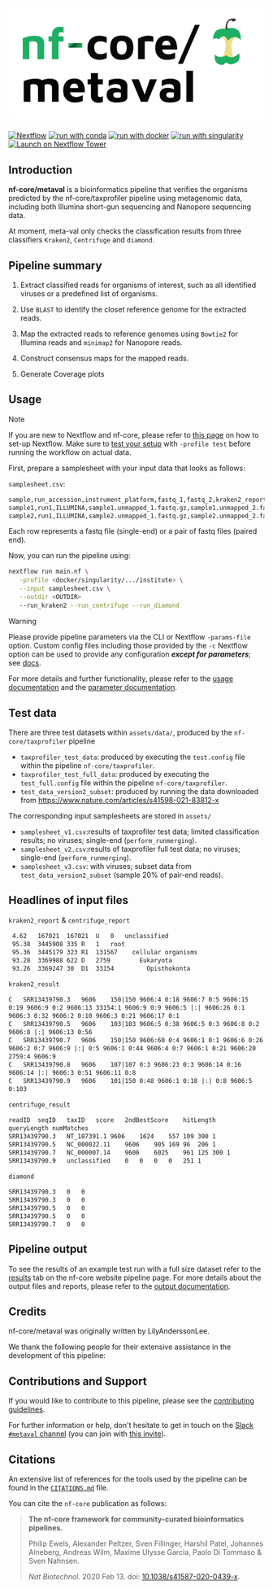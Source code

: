 <h1>
  <picture>
    <source media="(prefers-color-scheme: dark)" srcset="docs/images/nf-core-metaval_logo_dark.png">
    <img alt="nf-core/metaval" src="docs/images/nf-core-metaval_logo_light.png">
  </picture>
</h1>

[![Nextflow](https://img.shields.io/badge/nextflow%20DSL2-%E2%89%A523.04.0-23aa62.svg)](https://www.nextflow.io/)
[![run with conda](http://img.shields.io/badge/run%20with-conda-3EB049?labelColor=000000&logo=anaconda)](https://docs.conda.io/en/latest/)
[![run with docker](https://img.shields.io/badge/run%20with-docker-0db7ed?labelColor=000000&logo=docker)](https://www.docker.com/)
[![run with singularity](https://img.shields.io/badge/run%20with-singularity-1d355c.svg?labelColor=000000)](https://sylabs.io/docs/)
[![Launch on Nextflow Tower](https://img.shields.io/badge/Launch%20%F0%9F%9A%80-Nextflow%20Tower-%234256e7)](https://tower.nf/launch?pipeline=https://github.com/nf-core/metaval)

## Introduction

**nf-core/metaval** is a bioinformatics pipeline that verifies the organisms predicted by the nf-core/taxprofiler pipeline using metagenomic data, including both Illumina short-gun sequencing and Nanopore sequencing data.

At moment, meta-val only checks the classification results from three classifiers `Kraken2`, `Centrifuge` and `diamond`.

## Pipeline summary

1. Extract classified reads for organisms of interest, such as all identified viruses or a predefined list of organisms.

2. Use `BLAST` to identify the closet reference genome for the extracted reads.

3. Map the extracted reads to reference genomes using `Bowtie2` for Illumina reads and `minimap2` for Nanopore reads.

4. Construct consensus maps for the mapped reads.

5. Generate Coverage plots

## Usage

> [!NOTE]
> If you are new to Nextflow and nf-core, please refer to [this page](https://nf-co.re/docs/usage/installation) on how to set-up Nextflow. Make sure to [test your setup](https://nf-co.re/docs/usage/introduction#how-to-run-a-pipeline) with `-profile test` before running the workflow on actual data.

First, prepare a samplesheet with your input data that looks as follows:

`samplesheet.csv`:

```csv
sample,run_accession,instrument_platform,fastq_1,fastq_2,kraken2_report,kraken2_result,centrifuge_report,centrifuge_result,diamond
sample1,run1,ILLUMINA,sample1.unmapped_1.fastq.gz,sample1.unmapped_2.fastq.gz,sample1.kraken2.kraken2.report.txt,sample1.kraken2.kraken2.classifiedreads.txt,sample1.centrifuge.txt,sample1.centrifuge.results.txt,sample1.diamond.tsv
sample2,run1,ILLUMINA,sample2.unmapped_1.fastq.gz,sample2.unmapped_2.fastq.gz,sample2.kraken2.kraken2.report.txt,sample2.kraken2.kraken2.classifiedreads.txt,sample2.centrifuge.txt,sample2.centrifuge.results.txt,sample2.diamond.tsv
```

Each row represents a fastq file (single-end) or a pair of fastq files (paired end).

Now, you can run the pipeline using:

```bash
nextflow run main.nf \
   -profile <docker/singularity/.../institute> \
   --input samplesheet.csv \
   --outdir <OUTDIR>
   --run_kraken2 --run_centrifuge --run_diamond
```

> [!WARNING]
> Please provide pipeline parameters via the CLI or Nextflow `-params-file` option. Custom config files including those provided by the `-c` Nextflow option can be used to provide any configuration _**except for parameters**_;
> see [docs](https://nf-co.re/usage/configuration#custom-configuration-files).

For more details and further functionality, please refer to the [usage documentation](https://nf-co.re/metaval/usage) and the [parameter documentation](https://nf-co.re/metaval/parameters).

## Test data

There are three test datasets within `assets/data/`, produced by the `nf-core/taxprofiler` pipeline

- `taxprofiler_test_data`: produced by executing the `test.config` file within the pipeline `nf-core/taxprofiler`.
- `taxprofiler_test_full_data`: produced by executing the `test_full.config` file within the pipeline `nf-core/taxprofiler`.
- `test_data_version2_subset`: produced by running the data downloaded from https://www.nature.com/articles/s41598-021-83812-x

The corresponding input samplesheets are stored in `assets/`

- `samplesheet_v1.csv`:results of taxprofiler test data; limited classification results; no viruses; single-end (`perform_runmerging`).
- `samplesheet_v2.csv`:results of taxprofiler full test data; no viruses; single-end (`perform_runmerging`).
- `samplesheet_v3.csv`: with viruses; subset data from `test_data_version2_subset` (sample 20% of pair-end reads).

## Headlines of input files
`kraken2_report` & `centrifuge_report`
```csv
 4.62	167021	167021	U	0	unclassified
 95.38	3445908	335	R	1	root
 95.36	3445179	323	R1	131567	  cellular organisms
 93.28	3369988	622	D	2759	    Eukaryota
 93.26	3369247	30	D1	33154	      Opisthokonta
```
`kraken2_result`

```csv
C	SRR13439790.3	9606	150|150	9606:4 0:18 9606:7 0:5 9606:15 0:19 9606:9 0:2 9606:13 33154:1 9606:9 0:9 9606:5 |:| 9606:26 0:1 9606:3 0:32 9606:2 0:10 9606:3 0:21 9606:17 0:1
C	SRR13439790.5	9606	103|103	9606:5 0:38 9606:5 0:3 9606:8 0:2 9606:8 |:| 9606:13 0:56
C	SRR13439790.7	9606	150|150	9606:60 0:4 9606:1 0:1 9606:6 0:26 9606:2 0:7 9606:9 |:| 0:5 9606:1 0:44 9606:4 0:7 9606:1 0:21 9606:20 2759:4 9606:9
C	SRR13439790.8	9606	107|107	0:3 9606:23 0:3 9606:14 0:16 9606:14 |:| 9606:3 0:51 9606:11 0:8
C	SRR13439790.9	9606	101|150	0:48 9606:1 0:18 |:| 0:8 9606:5 0:103
```
`centrifuge_result`

```csv
readID	seqID	taxID	score	2ndBestScore	hitLength	queryLength	numMatches
SRR13439790.3	NT_187391.1	9606	1624	557	109	300	1
SRR13439790.5	NC_000022.11	9606	905	169	96	206	1
SRR13439790.7	NC_000007.14	9606	6025	961	125	300	1
SRR13439790.9	unclassified	0	0	0	0	251	1
```
`diamond`

```csv
SRR13439790.3	0	0
SRR13439790.3	0	0
SRR13439790.5	0	0
SRR13439790.5	0	0
SRR13439790.7	0	0
```

## Pipeline output

To see the results of an example test run with a full size dataset refer to the [results](https://nf-co.re/metaval/results) tab on the nf-core website pipeline page.
For more details about the output files and reports, please refer to the
[output documentation](https://nf-co.re/metaval/output).

## Credits

nf-core/metaval was originally written by LilyAnderssonLee.

We thank the following people for their extensive assistance in the development of this pipeline:

<!-- TODO nf-core: If applicable, make list of people who have also contributed -->

## Contributions and Support

If you would like to contribute to this pipeline, please see the [contributing guidelines](.github/CONTRIBUTING.md).

For further information or help, don't hesitate to get in touch on the [Slack `#metaval` channel](https://nfcore.slack.com/channels/metaval) (you can join with [this invite](https://nf-co.re/join/slack)).

## Citations

<!-- TODO nf-core: Add citation for pipeline after first release. Uncomment lines below and update Zenodo doi and badge at the top of this file. -->
<!-- If you use nf-core/metaval for your analysis, please cite it using the following doi: [10.5281/zenodo.XXXXXX](https://doi.org/10.5281/zenodo.XXXXXX) -->

<!-- TODO nf-core: Add bibliography of tools and data used in your pipeline -->

An extensive list of references for the tools used by the pipeline can be found in the [`CITATIONS.md`](CITATIONS.md) file.

You can cite the `nf-core` publication as follows:

> **The nf-core framework for community-curated bioinformatics pipelines.**
>
> Philip Ewels, Alexander Peltzer, Sven Fillinger, Harshil Patel, Johannes Alneberg, Andreas Wilm, Maxime Ulysse Garcia, Paolo Di Tommaso & Sven Nahnsen.
>
> _Nat Biotechnol._ 2020 Feb 13. doi: [10.1038/s41587-020-0439-x](https://dx.doi.org/10.1038/s41587-020-0439-x).
